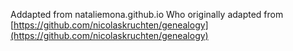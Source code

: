 Addapted from nataliemona.github.io
Who originally adapted from [https://github.com/nicolaskruchten/genealogy](https://github.com/nicolaskruchten/genealogy)
